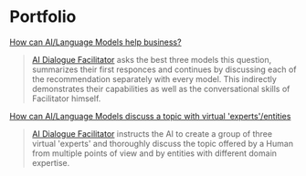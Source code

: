 # Portfolio
[How can AI/Language Models help business?](https://github.com/ai-dialogue-facilitator/how-can-ai-help-business)
> [AI Dialogue Facilitator](https://github.com/alxfed) asks the best three models this question, summarizes their first responces and continues by discussing each of the recommendation separately with every model. This indirectly demonstrates their capabilities as well as the conversational skills of Facilitator himself.

[How can AI/Language Models discuss a topic with virtual 'experts'/entities](https://github.com/ai-dialogue-facilitator/discussion-with-experts)
> [AI Dialogue Facilitator](https://github.com/alxfed) instructs the AI to create a group of three virtual 'experts' and thoroughly discuss the topic offered by a Human from multiple points of view and by entities with different domain expertise.
